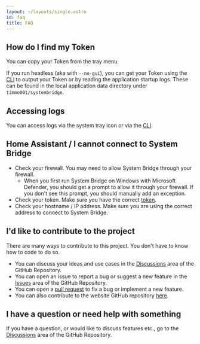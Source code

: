 ```yaml
---
layout: ~/layouts/single.astro
id: faq
title: FAQ
---
```


## How do I find my Token

You can copy your Token from the tray menu.

If you run headless (aka with `--no-gui`), you can get your Token using the [CLI](/docs/cli) to output your Token or by reading the application startup logs. These can be found in the local application data directory under `timmo001/systembridge`.

## Accessing logs

You can access logs via the system tray icon or via the [CLI](/docs/cli).

## Home Assistant / I cannot connect to System Bridge

- Check your firewall. You may need to allow System Bridge through your firewall.
   - When you first run System Bridge on Windows with Microsoft Defender, you should get a prompt to allow it through your firewall. If you don't see this prompt, you should manually add an exception.
- Check your token. Make sure you have the correct [token](#how-do-i-find-my-token).
- Check your hostname / IP address. Make sure you are using the correct address to connect to System Bridge.

## I'd like to contribute to the project

There are many ways to contribute to this project. You don't have to know how to code to do so.

- You can discuss your ideas and use cases in the [Discussions](https://github.com/timmo001/system-bridge/discussions) area of the GitHub Repository.
- You can open an issue to report a bug or suggest a new feature in the [Issues](https://github.com/timmo001/system-bridge/issues) area of the GitHub Repository.
- You can open a [pull request](https://github.com/timmo001/system-bridge/pulls) to fix a bug or implement a new feature.
- You can also contribute to the website GitHub repository [here](https://github.com/timmo001/system-bridge-website).

## I have a question or need help with something

If you have a question, or would like to discuss features etc., go to the [Discussions](https://github.com/timmo001/system-bridge/discussions) area of the GitHub Repository.
